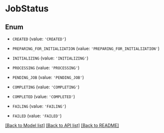 # JobStatus


## Enum

* `CREATED` (value: `'CREATED'`)

* `PREPARING_FOR_INITIALIZATION` (value: `'PREPARING_FOR_INITIALIZATION'`)

* `INITIALIZING` (value: `'INITIALIZING'`)

* `PROCESSING` (value: `'PROCESSING'`)

* `PENDING_JOB` (value: `'PENDING_JOB'`)

* `COMPLETING` (value: `'COMPLETING'`)

* `COMPLETED` (value: `'COMPLETED'`)

* `FAILING` (value: `'FAILING'`)

* `FAILED` (value: `'FAILED'`)

[[Back to Model list]](../README.md#documentation-for-models) [[Back to API list]](../README.md#documentation-for-api-endpoints) [[Back to README]](../README.md)


